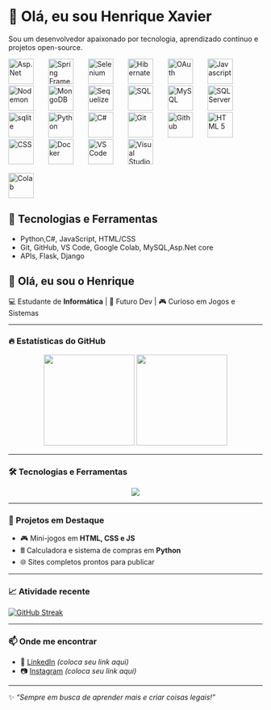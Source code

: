 
# 👋 Olá, eu sou Henrique Xavier 

Sou um desenvolvedor apaixonado por tecnologia, aprendizado contínuo e projetos open-source.

<p>
  <img src="https://www.daimto.com/wp-content/uploads/2017/12/netcorelarge.png" width=50; style="margin-right: 25px" title="Asp.Net" />
<img src="https://cdn.jsdelivr.net/gh/devicons/devicon@latest/icons/spring/spring-original.svg" width=50; style="margin-right: 25px" title="Spring Framework" />
<img src="https://cdn.jsdelivr.net/gh/devicons/devicon@latest/icons/selenium/selenium-original.svg" width=50; style="margin-right: 25px" title="Selenium"/>
<img src="https://cdn.jsdelivr.net/gh/devicons/devicon@latest/icons/hibernate/hibernate-original.svg" width=50; style="margin-right: 25px" title="Hibernate" />
<img src="https://cdn.jsdelivr.net/gh/devicons/devicon@latest/icons/oauth/oauth-original.svg" width=50; style="margin-right: 25px" title="OAuth" />
<img src="https://cdn.jsdelivr.net/gh/devicons/devicon@latest/icons/javascript/javascript-original.svg" width=50; style="margin-right: 25px" title="Javascript"/>
<img src="https://cdn.jsdelivr.net/gh/devicons/devicon@latest/icons/nodemon/nodemon-original.svg" width=50; style="margin-right: 25px" title="Nodemon"/>
<img src="https://cdn.jsdelivr.net/gh/devicons/devicon@latest/icons/mongodb/mongodb-original-wordmark.svg" width=50; style="margin-right: 25px" title="MongoDB"/>
<img src="https://cdn.jsdelivr.net/gh/devicons/devicon@latest/icons/sequelize/sequelize-original.svg" width=50; style="margin-right: 25px" title="Sequelize"/>
<img src="https://cdn.jsdelivr.net/gh/devicons/devicon@latest/icons/sqldeveloper/sqldeveloper-original.svg" width=50; style="margin-right: 25px" title="SQL" />
<img src="https://cdn.jsdelivr.net/gh/devicons/devicon@latest/icons/mysql/mysql-original-wordmark.svg" width=50; style="margin-right: 25px" title="MySQL"/>
<img src="https://cdn.jsdelivr.net/gh/devicons/devicon@latest/icons/microsoftsqlserver/microsoftsqlserver-original-wordmark.svg" width=50; style="margin-right: 25px" title="SQL Server"/>
<img src="https://cdn.jsdelivr.net/gh/devicons/devicon@latest/icons/sqlite/sqlite-original.svg" width=50; style="margin-right: 25px" title="sqlite"/>
  <img src="https://upload.wikimedia.org/wikipedia/commons/c/c3/Python-logo-notext.svg" width=50; style="margin-right: 25px" title="Python"/>
<img src="https://cdn.jsdelivr.net/gh/devicons/devicon@latest/icons/csharp/csharp-original.svg" width=50; style="margin-right: 25px" title="C#"/>
<img src="https://cdn.jsdelivr.net/gh/devicons/devicon@latest/icons/git/git-original.svg" width=50; style="margin-right: 25px" title="Git" />
<img src="https://cdn.jsdelivr.net/gh/devicons/devicon@latest/icons/github/github-original.svg" width=50; style="margin-right: 25px" title="Github"/>
<img src="https://cdn.jsdelivr.net/gh/devicons/devicon@latest/icons/html5/html5-original-wordmark.svg"width=50; style="margin-right: 25px" title="HTML 5"/>
<img src="https://cdn.jsdelivr.net/gh/devicons/devicon@latest/icons/css3/css3-original-wordmark.svg" width=50; style="margin-right: 25px" title="CSS"/>
<img src="https://cdn.jsdelivr.net/gh/devicons/devicon@latest/icons/docker/docker-plain-wordmark.svg" width=50; style="margin-right: 25px" title="Docker"/>
<img src="https://cdn.jsdelivr.net/gh/devicons/devicon@latest/icons/vscode/vscode-original.svg" width=50; style="margin-right: 25px" title="VS Code"/>
<img src="https://cdn.jsdelivr.net/gh/devicons/devicon@latest/icons/visualstudio/visualstudio-original.svg" width=50; style="margin-right: 25px" title="Visual Studio"/>          
</p>
<img src="https://upload.wikimedia.org/wikipedia/commons/d/d0/Google_Colaboratory_SVG_Logo.svg" width=50; style="margin-right: 25px" title="Colab"/>          
</p>



## 🚀 Tecnologias e Ferramentas

- Python,C#, JavaScript, HTML/CSS
- Git, GitHub, VS Code, Google Colab, MySQL,Asp.Net core
- APIs, Flask, Django

## 👋 Olá, eu sou o Henrique  

💻 Estudante de **Informática** | 🚀 Futuro Dev | 🎮 Curioso em Jogos e Sistemas  

---

### 🔥 Estatísticas do GitHub  
<p align="center">
  <img height="180em" src="https://github-readme-stats.vercel.app/api?username=Henrique-XSuper&show_icons=true&theme=dracula&include_all_commits=true&count_private=true"/>
  <img height="180em" src="https://github-readme-stats.vercel.app/api/top-langs/?username=Henrique-XSuper&layout=compact&langs_count=7&theme=dracula"/>
</p>

---

### 🛠️ Tecnologias e Ferramentas
<p align="center">
  <img src="https://skillicons.dev/icons?i=html,html,css,javascript,python,C#,git,github,vscode,linux, Windows" />
</p>

---

### 🚀 Projetos em Destaque
- 🎮 Mini-jogos em **HTML, CSS e JS**
- 🖩 Calculadora e sistema de compras em **Python**
- 🌐 Sites completos prontos para publicar

---

### 📈 Atividade recente
[![GitHub Streak](https://streak-stats.demolab.com/?user=Henrique-XSuper&theme=dracula)](https://git.io/streak-stats)

---

### 📫 Onde me encontrar
- 💼 [LinkedIn](https://linkedin.com) _(coloca seu link aqui)_  
- 📷 [Instagram](https://instagram.com) _(coloca seu link aqui)_  

---

✨ _“Sempre em busca de aprender mais e criar coisas legais!”_
